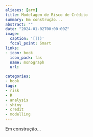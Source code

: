 ```yaml
---
aliases: [arm]
title: Modelagem de Risco de Crédito
summary: Em construção...
abstract: ""
date: "2024-01-02T00:00:00Z"
image:
  caption: '[]()'
  focal_point: Smart
links:
- icon: book
  icon_pack: fas
  name: monograph
  url: 

categories:
- book
tags:
- risk
- R
- analysis
- shiny
- credit
- modelling
---
```


Em construção...